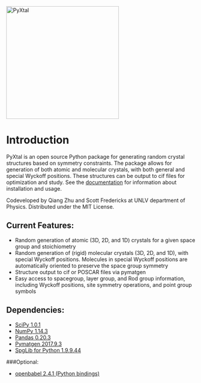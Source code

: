 <img src="https://raw.githubusercontent.com/qzhu2017/PyXtal/master/images/512px_type1.png" alt="PyXtal" width="300"/>

# Introduction
PyXtal is an open source Python package for generating random crystal structures based on symmetry constraints. The package allows for generation of both atomic and molecular crystals, with both general and special Wyckoff positions. These structures can be output to cif files for optimization and study. See the [documentation](http://www.physics.unlv.edu/~qzhu/PyXtal/html/index.html) for information about installation and usage.

Codeveloped by Qiang Zhu and Scott Fredericks at UNLV department of Physics.
Distributed under the MIT License.

## Current Features:
* Random generation of atomic (3D, 2D, and 1D) crystals for a given space group and stoichiometry
* Random generation of (rigid) molecular crystals (3D, 2D, and 1D), with special Wyckoff positions. Molecules in special Wyckoff positions are automatically oriented to preserve the space group symmetry
* Structure output to cif or POSCAR files via pymatgen
* Easy access to spacegroup, layer group, and Rod group information, including Wyckoff positions, site symmetry operations, and point group symbols

## Dependencies:
* [SciPy 1.0.1](https://www.scipy.org/install.html)
* [NumPy 1.14.3](https://www.scipy.org/scipylib/download.html)
* [Pandas 0.20.3](https://pandas.pydata.org/getpandas.html)
* [Pymatgen 2017.9.3](http://pymatgen.org/#getting-pymatgen)
* [SpgLib for Python 1.9.9.44](https://atztogo.github.io/spglib/python-spglib.html#installation)

###Optional:
* [openbabel 2.4.1 (Python bindings)](http://openbabel.org/wiki/Main_Page)
